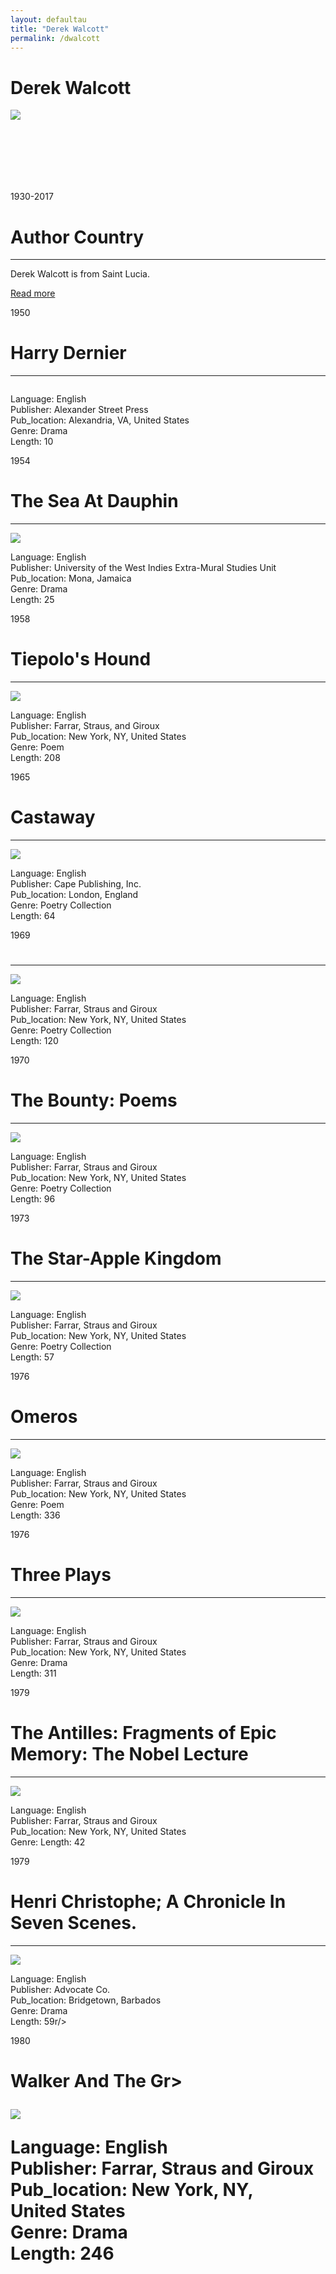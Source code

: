 ```yaml
---
layout: defaultau
title: "Derek Walcott"
permalink: /dwalcott
---
```

<!-- partial:index.partial.html -->
<div class="content">
    <h1>Derek Walcott</h1>
    <div class="quote">
        <div><img src="https://upload.wikimedia.org/wikipedia/commons/thumb/a/af/Derek_Walcott.jpg/330px-Derek_Walcott.jpg" class="logo"></div>
    </div>
    <div class="timeline">
        <div style="padding-bottom:100px;"></div>
        <div class="block">
            <div class="date right"><p class="right">1930-2017</p></div>
            <div class="dot"></div>
            <div class="left first">
                <h1>Author Country</h1><hr>
            <p>Derek Walcott is from Saint Lucia.</p>
                <a href="https://en.wikipedia.org/wiki/Derek_Walcott"_blank">Read more</a>
            </div>
        </div>
        <div class="block">
            <div class="date left"><p class="left">1950</p></div>
            <div class="dot"></div>
            <div class="right">
                <h1>Harry Dernier</h1><hr>
                <p><img src=""></p>
                <p>
                Language: English<br/>
                Publisher: Alexander Street Press<br/>
                Pub_location: Alexandria, VA, United States<br/>
                Genre: Drama<br/>
                Length: 10<br/>                   </p>
            </div>
        </div>
       <div class="block">
            <div class="date left"><p class="left">1954</p></div>
            <div class="dot"></div>
            <div class="right">
                <h1>The Sea At Dauphin</h1><hr>
                <p><img src="https://books.google.dm/books/content?id=eRBaAAAAMAAJ&printsec=frontcover&img=1&zoom=1&imgtk=AFLRE70W1oNhT7H0iV3ueZwRIDjEqCBPiQ1wbtyU_zgIcN7G2eZl9cUl4L9yoFjfFWWuCKSeCb5-k5HYYEcr-HADMsTsxG_uoaFHQWXSJdCu1ovKa2oHKrKQTJTeC1MstFbXLqXNGIiO"></p>
                <p>
                Language: English<br/>
                Publisher: University of the West Indies Extra-Mural Studies Unit<br/>
                Pub_location: Mona, Jamaica<br/>
                Genre: Drama<br/>
                Length: 25<br/>                   </p>
            </div>
        </div>
       <div class="block">
            <div class="date left"><p class="left">1958</p></div>
            <div class="dot"></div>
            <div class="right">
                <h1>Tiepolo's Hound</h1><hr>
                <p><img src="https://m.media-amazon.com/images/I/51NX1B47AFL._SX370_BO1,204,203,200_.jpg"></p>
                <p>
                Language: English<br/>
                Publisher: Farrar, Straus, and Giroux<br/>
                Pub_location: New York, NY, United States<br/>
                Genre: Poem<br/>
                Length: 208<br/>                   </p>
            </div>
        </div>
       <div class="block">
            <div class="date left"><p class="left">1965</p></div>
            <div class="dot"></div>
            <div class="right">
                <h1>Castaway</h1><hr>
                <p><img src="https://m.media-amazon.com/images/I/51OppxDMwML._SX319_BO1,204,203,200_.jpg"></p>
                <p>
                Language: English<br/>
                Publisher: Cape Publishing, Inc.<br/>
                Pub_location: London, England<br/>
                Genre: Poetry Collection<br/>
                Length: 64<br/>                   </p>
            </div>
        </div>
<div class="block">
            <div class="date left"><p class="left">1969</p></div>
            <div class="dot"></div>
            <div class="right">
                <h1></h1><hr>
                <p><img src="https://encrypted-tbn0.gstatic.com/images?q=tbn:ANd9GcSgns1n-LAKk1jcg-fyQcwhnenBfhQR9bXqNjQoc7fhxuNz8Ts3"></p>
                <p>
                Language: English<br/>
                Publisher: Farrar, Straus and Giroux<br/>
                Pub_location: New York, NY, United States<br/>
                Genre: Poetry Collection<br/>
                Length: 120<br/>                   </p>
            </div>
        </div>
       <div class="block">
            <div class="date left"><p class="left">1970</p></div>
            <div class="dot"></div>
            <div class="right">
                <h1>The Bounty: Poems</h1><hr>
                <p><img src="https://m.media-amazon.com/images/I/41O5x8onvcS._SY291_BO1,204,203,200_QL40_FMwebp_.jpg"></p>
                <p>
                Language: English<br/>
                Publisher: Farrar, Straus and Giroux<br/>
                Pub_location: New York, NY, United States<br/>
                Genre: Poetry Collection<br/>
                Length: 96<br/>                   </p>
            </div>
        </div>
       <div class="block">
            <div class="date left"><p class="left">1973</p></div>
            <div class="dot"></div>
            <div class="right">
                <h1>The Star-Apple Kingdom</h1><hr>
                <p><img src="https://encrypted-tbn0.gstatic.com/images?q=tbn:ANd9GcSt8A7kVB3eeGwRGxhfJCYfByVaNMeASOpvLoGaknGJIoXXp40W"></p>
                <p>
                Language: English<br/>
                Publisher: Farrar, Straus and Giroux<br/>
                Pub_location: New York, NY, United States<br/>
                Genre: Poetry Collection<br/>
                Length: 57<br/>                   </p>
            </div>
        </div>
      <div class="block">
            <div class="date left"><p class="left">1976</p></div>
            <div class="dot"></div>
            <div class="right">
                <h1>Omeros</h1><hr>
                <p><img src="https://m.media-amazon.com/images/I/51bkpquBjnL._SY291_BO1,204,203,200_QL40_FMwebp_.jpg"></p>
                <p>
                Language: English<br/>
                Publisher: Farrar, Straus and Giroux<br/>
                Pub_location: New York, NY, United States<br/>
                Genre: Poem<br/>
                Length: 336<br/>                   </p>
            </div>
        </div>
	<div class="block">
            <div class="date left"><p class="left">1976</p></div>
            <div class="dot"></div>
            <div class="right">
                <h1>Three Plays</h1><hr>
                <p><img src="https://m.media-amazon.com/images/I/51fSZSZYgXL._AC_SY780_.jpg"></p>
                <p>
                Language: English<br/>
                Publisher: Farrar, Straus and Giroux<br/>
                Pub_location: New York, NY, United States<br/>
                Genre: Drama<br/>
                Length: 311<br/>                   </p>
            </div>
        </div>
       <div class="block">
            <div class="date left"><p class="left">1979</p></div>
            <div class="dot"></div>
            <div class="right">
                <h1>The Antilles: Fragments of Epic Memory: The Nobel Lecture</h1><hr>
                <p><img src="https://m.media-amazon.com/images/I/51-nEEsRIlL._SY291_BO1,204,203,200_QL40_FMwebp_.jpg"></p>
                <p>
                Language: English<br/>
                Publisher: Farrar, Straus and Giroux<br/>
                Pub_location: New York, NY, United States<br/>
                Genre: <Fiction (Novel)br/>
                Length: 42<br/>                   </p>
            </div>
        </div>
       <div class="block">
            <div class="date left"><p class="left">1979</p></div>
            <div class="dot"></div>
            <div class="right">
                <h1>Henri Christophe; A Chronicle In Seven Scenes.</h1><hr>
                <p><img src="https://blogs.bl.uk/.a/6a00d8341c464853ef01b7c8e318f7970b-500wi"></p>
                <p>
                Language: English<br/>
                Publisher: Advocate Co.<br/>
                Pub_location: Bridgetown, Barbados<br/>
                Genre: Drama<br/>
                Length: 59r/>                   </p>
            </div>
        </div>
       <div class="block">
            <div class="date left"><p class="left">1980</p></div>
            <div class="dot"></div>
            <div class="right">
                <h1>Walker And The Gr>
                <p><img src="IMAGE LINK"></p>
                <p>
                Language: English<br/>
                Publisher: Farrar, Straus and Giroux<br/>
                Pub_location: New York, NY, United States<br/>
                Genre: Drama<br/>
                Length: 246<br/>                   </p>
            </div>
        </div>

